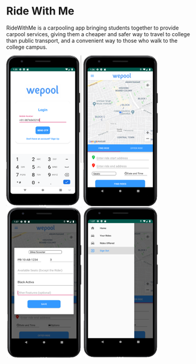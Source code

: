 # Ride With Me

RideWithMe is a carpooling app bringing students together to provide carpool services, giving them a cheaper and safer way to travel to college than public transport, and a convenient way to those who walk to the college campus.

<img src="screenshots/2.png" alt="1.png" width="200" height="400" />
<img src="screenshots/3.png" alt="1.png" width="200" height="400" />
<img src="screenshots/4.png" alt="1.png" width="200" height="400" />
<img src="screenshots/5.png" alt="1.png" width="200" height="400" />
